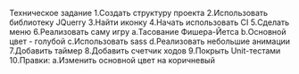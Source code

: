 Техническое задание
	1.Создать структуру проекта
	2.Использовать библиотеку JQuerry
	3.Найти иконку
	4.Начать использовать CI
	5.Сделать меню
	6.Реализовать саму игру 
		a.Тасование Фишера-Йетса
		b.Основной цвет - голубой
		c.Использовать sass
		d.Реализовать небольшие анимации
	7.Добавить таймер
	8.Добавить счетчик ходов
	9.Покрыть Unit-тестами
	10.Правки:
		a.Изменить основной цвет на коричневый

